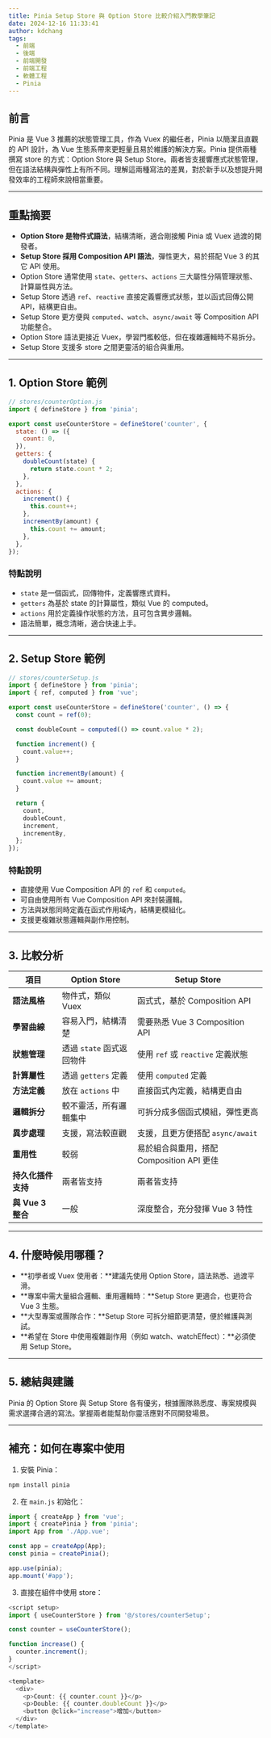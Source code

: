 ```yaml
---
title: Pinia Setup Store 與 Option Store 比較介紹入門教學筆記
date: 2024-12-16 11:33:41
author: kdchang
tags:
  - 前端
  - 後端
  - 前端開發
  - 前端工程
  - 軟體工程
  - Pinia
---
```


## 前言

Pinia 是 Vue 3 推薦的狀態管理工具，作為 Vuex 的繼任者，Pinia 以簡潔且直觀的 API 設計，為 Vue 生態系帶來更輕量且易於維護的解決方案。Pinia 提供兩種撰寫 store 的方式：Option Store 與 Setup Store。兩者皆支援響應式狀態管理，但在語法結構與彈性上有所不同。理解這兩種寫法的差異，對於新手以及想提升開發效率的工程師來說相當重要。

---

## 重點摘要

- **Option Store 是物件式語法**，結構清晰，適合剛接觸 Pinia 或 Vuex 過渡的開發者。
- **Setup Store 採用 Composition API 語法**，彈性更大，易於搭配 Vue 3 的其它 API 使用。
- Option Store 通常使用 `state`、`getters`、`actions` 三大屬性分隔管理狀態、計算屬性與方法。
- Setup Store 透過 `ref`、`reactive` 直接定義響應式狀態，並以函式回傳公開 API，結構更自由。
- Setup Store 更方便與 `computed`、`watch`、`async/await` 等 Composition API 功能整合。
- Option Store 語法更接近 Vuex，學習門檻較低，但在複雜邏輯時不易拆分。
- Setup Store 支援多 store 之間更靈活的組合與重用。

---

## 1. Option Store 範例

```js
// stores/counterOption.js
import { defineStore } from 'pinia';

export const useCounterStore = defineStore('counter', {
  state: () => ({
    count: 0,
  }),
  getters: {
    doubleCount(state) {
      return state.count * 2;
    },
  },
  actions: {
    increment() {
      this.count++;
    },
    incrementBy(amount) {
      this.count += amount;
    },
  },
});
```

### 特點說明

- `state` 是一個函式，回傳物件，定義響應式資料。
- `getters` 為基於 state 的計算屬性，類似 Vue 的 computed。
- `actions` 用於定義操作狀態的方法，且可包含異步邏輯。
- 語法簡單，概念清晰，適合快速上手。

---

## 2. Setup Store 範例

```js
// stores/counterSetup.js
import { defineStore } from 'pinia';
import { ref, computed } from 'vue';

export const useCounterStore = defineStore('counter', () => {
  const count = ref(0);

  const doubleCount = computed(() => count.value * 2);

  function increment() {
    count.value++;
  }

  function incrementBy(amount) {
    count.value += amount;
  }

  return {
    count,
    doubleCount,
    increment,
    incrementBy,
  };
});
```

### 特點說明

- 直接使用 Vue Composition API 的 `ref` 和 `computed`。
- 可自由使用所有 Vue Composition API 來封裝邏輯。
- 方法與狀態同時定義在函式作用域內，結構更模組化。
- 支援更複雜狀態邏輯與副作用控制。

---

## 3. 比較分析

| 項目               | Option Store              | Setup Store                               |
| ------------------ | ------------------------- | ----------------------------------------- |
| **語法風格**       | 物件式，類似 Vuex         | 函式式，基於 Composition API              |
| **學習曲線**       | 容易入門，結構清楚        | 需要熟悉 Vue 3 Composition API            |
| **狀態管理**       | 透過 `state` 函式返回物件 | 使用 `ref` 或 `reactive` 定義狀態         |
| **計算屬性**       | 透過 `getters` 定義       | 使用 `computed` 定義                      |
| **方法定義**       | 放在 `actions` 中         | 直接函式內定義，結構更自由                |
| **邏輯拆分**       | 較不靈活，所有邏輯集中    | 可拆分成多個函式模組，彈性更高            |
| **異步處理**       | 支援，寫法較直觀          | 支援，且更方便搭配 `async/await`          |
| **重用性**         | 較弱                      | 易於組合與重用，搭配 Composition API 更佳 |
| **持久化插件支持** | 兩者皆支持                | 兩者皆支持                                |
| **與 Vue 3 整合**  | 一般                      | 深度整合，充分發揮 Vue 3 特性             |

---

## 4. 什麼時候用哪種？

- \*\*初學者或 Vuex 使用者：\*\*建議先使用 Option Store，語法熟悉、過渡平滑。
- \*\*專案中需大量組合邏輯、重用邏輯時：\*\*Setup Store 更適合，也更符合 Vue 3 生態。
- \*\*大型專案或團隊合作：\*\*Setup Store 可拆分細節更清楚，便於維護與測試。
- \*\*希望在 Store 中使用複雜副作用（例如 watch、watchEffect）：\*\*必須使用 Setup Store。

---

## 5. 總結與建議

Pinia 的 Option Store 與 Setup Store 各有優劣，根據團隊熟悉度、專案規模與需求選擇合適的寫法。掌握兩者能幫助你靈活應對不同開發場景。

---

## 補充：如何在專案中使用

1. 安裝 Pinia：

```bash
npm install pinia
```

2. 在 `main.js` 初始化：

```js
import { createApp } from 'vue';
import { createPinia } from 'pinia';
import App from './App.vue';

const app = createApp(App);
const pinia = createPinia();

app.use(pinia);
app.mount('#app');
```

3. 直接在組件中使用 store：

```js
<script setup>
import { useCounterStore } from '@/stores/counterSetup';

const counter = useCounterStore();

function increase() {
  counter.increment();
}
</script>

<template>
  <div>
    <p>Count: {{ counter.count }}</p>
    <p>Double: {{ counter.doubleCount }}</p>
    <button @click="increase">增加</button>
  </div>
</template>
```
